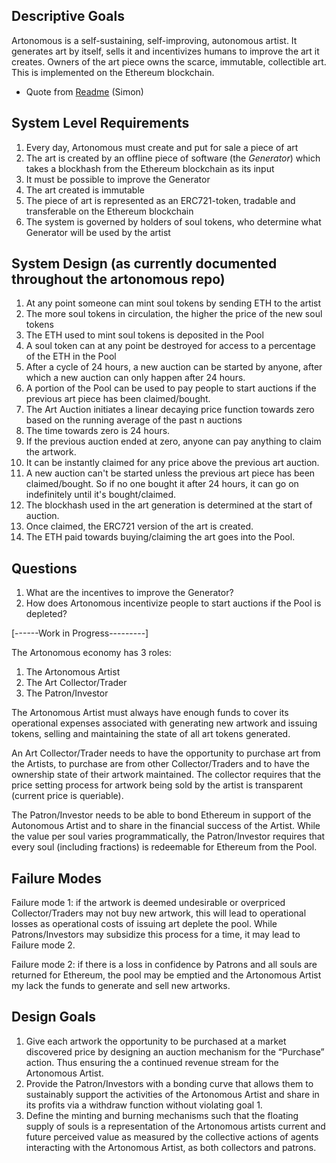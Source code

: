 ## Descriptive Goals
	
Artonomous is a self-sustaining, self-improving, autonomous artist. It generates art by itself, sells it and incentivizes humans to improve the art it creates. Owners of the art piece owns the scarce, immutable, collectible art. This is implemented on the Ethereum blockchain.
-	Quote from [Readme](https://github.com/simondlr/artonomous/blob/9551c9ad6eb582368bdd9acb4eb1bed50736854c/README.md) (Simon)

## System Level Requirements
1. Every day, Artonomous must create and put for sale a piece of art
1. The art is created by an offline piece of software (the _Generator_) which takes a blockhash from the Ethereum blockchain as its input
1. It must be possible to improve the Generator
1. The art created is immutable
1. The piece of art is represented as an ERC721-token, tradable and transferable on the Ethereum blockchain
1. The system is governed by holders of soul tokens, who determine what Generator will be used by the artist

## System Design (as currently documented throughout the artonomous repo)
1. At any point someone can mint soul tokens by sending ETH to the artist
1. The more soul tokens in circulation, the higher the price of the new soul tokens
1. The ETH used to mint soul tokens is deposited in the Pool
1. A soul token can at any point be destroyed for access to a percentage of the ETH in the Pool
1. After a cycle of 24 hours, a new auction can be started by anyone, after which a new auction can only happen after 24 hours.
1. A portion of the Pool can be used to pay people to start auctions if the previous art piece has been claimed/bought.
1. The Art Auction initiates a linear decaying price function towards zero based on the running average of the past n auctions
1. The time towards zero is 24 hours.
1. If the previous auction ended at zero, anyone can pay anything to claim the artwork.
1. It can be instantly claimed for any price above the previous art auction.
1. A new auction can't be started unless the previous art piece has been claimed/bought. So if no one bought it after 24 hours, it can go on indefinitely until it's bought/claimed.
1. The blockhash used in the art generation is determined at the start of auction.
1. Once claimed, the ERC721 version of the art is created.
1. The ETH paid towards buying/claiming the art goes into the Pool.

## Questions
1. What are the incentives to improve the Generator?
1. How does Artonomous incentivize people to start auctions if the Pool is depleted?


[------Work in Progress---------]


The Artonomous economy has 3 roles:
1)	The Artonomous Artist
2)	The Art Collector/Trader
3)	The Patron/Investor

The Artonomous Artist must always have enough funds to cover its operational expenses associated with generating new artwork and issuing tokens, selling and maintaining the state of all art tokens generated. 

An Art Collector/Trader needs to have the opportunity to purchase art from the Artists, to purchase are from other Collector/Traders and to have the ownership state of their artwork maintained. The collector requires that the price setting process for artwork being sold by the artist is transparent (current price is queriable).

The Patron/Investor needs to be able to bond Ethereum in support of the Autonomous Artist and to share in the financial success of the Artist. While the value per soul varies programmatically, the Patron/Investor requires that every soul (including fractions) is redeemable for Ethereum from the Pool. 

## Failure Modes
Failure mode 1: if the artwork is deemed undesirable or overpriced Collector/Traders may not buy new artwork, this will lead to operational losses as operational costs of issuing art deplete the pool. While Patrons/Investors may subsidize this process for a time, it may lead to Failure mode 2.

Failure mode 2: if there is a loss in confidence by Patrons and all souls are returned for Ethereum, the pool may be emptied and the Artonomous Artist my lack the funds to generate and sell new artworks.

## Design Goals
1)	Give each artwork the opportunity to be purchased at a market discovered price by designing an auction mechanism for the “Purchase” action. Thus ensuring the a continued revenue stream for the Artonomous Artist.
2)	Provide the Patron/Investors with a bonding curve that allows them to sustainably support the activities of the Artonomous Artist and share in its profits via a withdraw function without violating goal 1. 
3)	Define the minting and burning mechanisms such that the floating supply of souls is a representation of the Artonomous artists current and future perceived value as measured by the collective actions of agents interacting with the Artonomous Artist, as both collectors and patrons.
